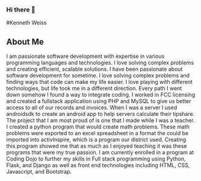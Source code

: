 ### Hi there 👋
#Kenneth Weiss

## About Me
I am passionate software development with expertise in various programming languages and technologies. I love solving complex problems and creating efficient, scalable solutions. 
I have been passionate about software development for sometime.  I love solving complex problems and finding ways that code can make my life easier.  I love playing with different technologies, but life took me in a different direction.  Every path I went down somehow I found a way to integrate coding.  I worked in FCC licensing and created a fullstack application using PHP and MySQL to give us better access to all of our records and invoices.  When I was a server I used androidsdk to create an android app to help servers calculate their tipshare.  The project that I am most proud of is one that I made while I was a teacher.  I created a python program that would create math problems.  These math problems were exported to an excel spreadsheet in a format the could be imported into activInspire, which is a program our district used.  Creating this program showed me that as much as I enjoyed teaching it was these programs that were my true passion.  I am currently enrolled in a program at Coding Dojo to further my skills in Full stack programming using Python, Flask, and Django as well as front end technologies including HTML, CSS, Javascript, and Bootstrap.

<!--
**KennethWeiss/KennethWeiss** is a ✨ _special_ ✨ repository because its `README.md` (this file) appears on your GitHub profile.

Here are some ideas to get you started:

- 🔭 I’m currently working on ...
- 🌱 I’m currently learning ...
- 👯 I’m looking to collaborate on ...
- 🤔 I’m looking for help with ...
- 💬 Ask me about ...
- 📫 How to reach me: ...
- 😄 Pronouns: ...
- ⚡ Fun fact: ...
-->
